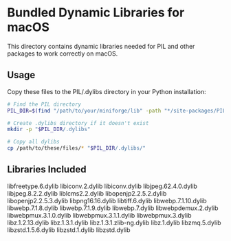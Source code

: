 # Bundled Dynamic Libraries for macOS

This directory contains dynamic libraries needed for PIL and other packages to work correctly on macOS.

## Usage

Copy these files to the PIL/.dylibs directory in your Python installation:

```bash
# Find the PIL directory
PIL_DIR=$(find "/path/to/your/miniforge/lib" -path "*/site-packages/PIL" -type d | head -n 1)

# Create .dylibs directory if it doesn't exist
mkdir -p "$PIL_DIR/.dylibs"

# Copy all dylibs
cp /path/to/these/files/* "$PIL_DIR/.dylibs/"
```

## Libraries Included

libfreetype.6.dylib
libiconv.2.dylib
libiconv.dylib
libjpeg.62.4.0.dylib
libjpeg.8.2.2.dylib
liblcms2.2.dylib
libopenjp2.2.5.2.dylib
libopenjp2.2.5.3.dylib
libpng16.16.dylib
libtiff.6.dylib
libwebp.7.1.10.dylib
libwebp.7.1.8.dylib
libwebp.7.1.9.dylib
libwebp.7.dylib
libwebpdemux.2.dylib
libwebpmux.3.1.0.dylib
libwebpmux.3.1.1.dylib
libwebpmux.3.dylib
libz.1.2.13.dylib
libz.1.3.1.dylib
libz.1.3.1.zlib-ng.dylib
libz.1.dylib
libzmq.5.dylib
libzstd.1.5.6.dylib
libzstd.1.dylib
libzstd.dylib
